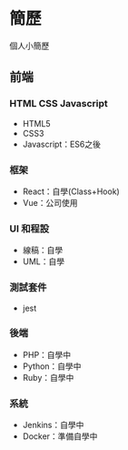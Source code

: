 # 簡歷

個人小簡歷

## 前端

### HTML CSS Javascript

* HTML5
* CSS3
* Javascript：ES6之後

### 框架

* React：自學(Class+Hook)
* Vue：公司使用

### UI 和程設

* 線稿：自學
* UML：自學

### 測試套件

* jest

### 後端

* PHP：自學中
* Python：自學中
* Ruby：自學中

### 系統

* Jenkins：自學中
* Docker：準備自學中
